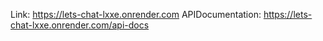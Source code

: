 Link: https://lets-chat-lxxe.onrender.com
APIDocumentation: https://lets-chat-lxxe.onrender.com/api-docs
